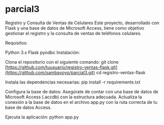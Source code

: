 # parcial3

Registro y Consulta de Ventas de Celulares
Este proyecto, desarrollado con Flask y una base de datos de Microsoft Access, tiene como objetivo gestionar el registro y la consulta de ventas de teléfonos celulares.

Requisitos:

Python 3.x
Flask
pyodbc
Instalación:

Clona el repositorio con el siguiente comando:
git clone [https://github.com/tuusuario/registro-ventas-flask.git](https://github.com/sambayoyo/parcial3.git)
cd registro-ventas-flask

Instala las dependencias necesarias:
pip install -r requirements.txt

Configura la base de datos:
Asegúrate de contar con una base de datos de Microsoft Access (.accdb) con la estructura adecuada.
Actualiza la conexión a la base de datos en el archivo app.py con la ruta correcta de tu base de datos Access.

Ejecuta la aplicación:
python app.py
